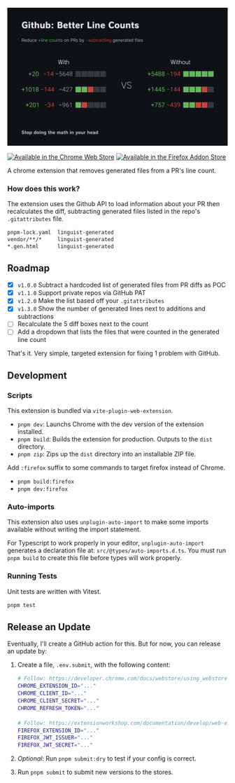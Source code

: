 ![Github: Better Line Counts](./.github/assets/screenshot.png)

[<img height="72" src="./.github/assets/promo-cws.svg" alt="Available in the Chrome Web Store">](https://chrome.google.com/webstore/detail/ocfdgncpifmegplaglcnglhioflaimkd) [<img height="72" src="./.github/assets/promo-fas.svg" alt="Available in the Firefox Addon Store">](https://addons.mozilla.org/en-US/firefox/addon/github-better-line-counts/)

A chrome extension that removes generated files from a PR's line count.

### How does this work?

The extension uses the Github API to load information about your PR then recalculates the diff, subtracting generated files listed in the repo's `.gitattributes` file.

```
pnpm-lock.yaml  linguist-generated
vendor/**/*     linguist-generated
*.gen.html      linguist-generated
```

## Roadmap

- [x] `v1.0.0` Subtract a hardcoded list of generated files from PR diffs as POC
- [x] `v1.1.0` Support private repos via GitHub PAT
- [x] `v1.2.0` Make the list based off your `.gitattributes`
- [x] `v1.3.0` Show the number of generated lines next to additions and subtractions
- [ ] Recalculate the 5 diff boxes next to the count
- [ ] Add a dropdown that lists the files that were counted in the generated line count

That's it. Very simple, targeted extension for fixing 1 problem with GitHub.

## Development

### Scripts

This extension is bundled via `vite-plugin-web-extension`.

- `pnpm dev`: Launchs Chrome with the dev version of the extension installed.
- `pnpm build`: Builds the extension for production. Outputs to the `dist` directory.
- `pnpm zip`: Zips up the `dist` directory into an installable ZIP file.

Add `:firefox` suffix to some commands to target firefox instead of Chrome.

- `pnpm build:firefox`
- `pnpm dev:firefox`

### Auto-imports

This extension also uses `unplugin-auto-import` to make some imports available without writing the import statement.

For Typescript to work properly in your editor, `unplugin-auto-import` generates a declaration file at: `src/@types/auto-imports.d.ts`. You must run `pnpm build` to create this file before types will work properly.

### Running Tests

Unit tests are written with Vitest.

```ts
pnpm test
```

## Release an Update

Eventually, I'll create a GitHub action for this. But for now, you can release an update by:

1. Create a file, `.env.submit`, with the following content:

   ```sh
   # Follow: https://developer.chrome.com/docs/webstore/using_webstore_api/
   CHROME_EXTENSION_ID="..."
   CHROME_CLIENT_ID="..."
   CHROME_CLIENT_SECRET="..."
   CHROME_REFRESH_TOKEN="..."

   # Follow: https://extensionworkshop.com/documentation/develop/web-ext-command-reference/#web-ext-sign
   FIREFOX_EXTENSION_ID="..."
   FIREFOX_JWT_ISSUER="..."
   FIREFOX_JWT_SECRET="..."
   ```

2. _Optional_: Run `pnpm submit:dry` to test if your config is correct.

3. Run `pnpm submit` to submit new versions to the stores.
